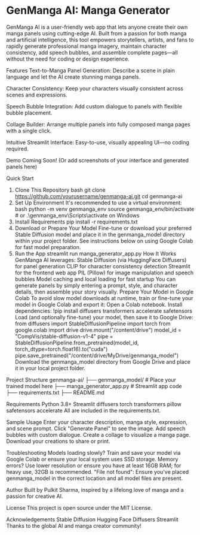 # GenManga AI: Manga Generator
GenManga AI is a user-friendly web app that lets anyone create their own manga panels using cutting-edge AI. Built from a passion for both manga and artificial intelligence, this tool empowers storytellers, artists, and fans to rapidly generate professional manga imagery, maintain character consistency, add speech bubbles, and assemble complete pages—all without the need for coding or design experience.

Features
Text-to-Manga Panel Generation: Describe a scene in plain language and let the AI create stunning manga panels.

Character Consistency: Keep your characters visually consistent across scenes and expressions.

Speech Bubble Integration: Add custom dialogue to panels with flexible bubble placement.

Collage Builder: Arrange multiple panels into fully composed manga pages with a single click.

Intuitive Streamlit Interface: Easy-to-use, visually appealing UI—no coding required.

Demo
Coming Soon! (Or add screenshots of your interface and generated panels here)

Quick Start
1. Clone This Repository
bash
git clone https://github.com/yourusername/genmanga-ai.git
cd genmanga-ai
2. Set Up Environment
It's recommended to use a virtual environment: bash python -m venv genmanga_env source genmanga_env/bin/activate  # or .\genmanga_env\Scripts\activate on Windows
3. Install Requirements
pip install -r requirements.txt
4. Download or Prepare Your Model
Fine-tune or download your preferred Stable Diffusion model and place it in the genmanga_model directory within your project folder.
See instructions below on using Google Colab for fast model preparation.
5. Run the App
streamlit run manga_generator_app.py
How It Works
GenManga AI leverages:
Stable Diffusion (via HuggingFace Diffusers) for panel generation
CLIP for character consistency detection
Streamlit for the frontend web app
PIL (Pillow) for image manipulation and speech bubbles
Model caching and local loading for fast startup
You can generate panels by simply entering a prompt, style, and character details, then assemble your story visually.
Prepare Your Model in Google Colab
To avoid slow model downloads at runtime, train or fine-tune your model in Google Colab and export it:
Open a Colab notebook.
Install dependencies:
!pip install diffusers transformers accelerate safetensors
Load (and optionally fine-tune) your model, then save it to Google Drive:
from diffusers import StableDiffusionPipeline
import torch
from google.colab import drive
drive.mount("/content/drive")
model_id = "CompVis/stable-diffusion-v1-4"
pipe = StableDiffusionPipeline.from_pretrained(model_id, torch_dtype=torch.float16).to("cuda")
pipe.save_pretrained("/content/drive/MyDrive/genmanga_model")
Download the genmanga_model directory from Google Drive and place it in your local project folder.

Project Structure
genmanga-ai/
├── genmanga_model/           # Place your trained model here
├── manga_generator_app.py    # Streamlit app code
├── requirements.txt
├── README.md

Requirements
Python 3.8+
Streamlit
diffusers
torch
transformers
pillow
safetensors
accelerate
All are included in the requirements.txt.

Sample Usage
Enter your character description, manga style, expression, and scene prompt.
Click "Generate Panel" to see the image.
Add speech bubbles with custom dialogue.
Create a collage to visualize a manga page.
Download your creations to share or print.

Troubleshooting
Models loading slowly? Train and save your model via Google Colab or ensure your local system uses SSD storage.
Memory errors? Use lower resolution or ensure you have at least 16GB RAM; for heavy use, 32GB is recommended.
"File not found": Ensure you've placed genmanga_model in the correct location and all model files are present.

Author
Built by Pulkit Sharma, inspired by a lifelong love of manga and a passion for creative AI.

License
This project is open source under the MIT License.

Acknowledgements
Stable Diffusion
Hugging Face Diffusers
Streamlit
Thanks to the global AI and manga creator community!
